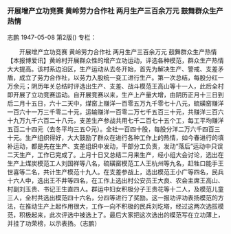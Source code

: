 ### 开展增产立功竞赛  黄岭劳力合作社  两月生产三百余万元  鼓舞群众生产热情
志鹏
1947-05-08
第2版()
专栏：

　　开展增产立功竞赛
    黄岭劳力合作社
    两月生产三百余万元
    鼓舞群众生产热情
    【本报博爱讯】黄岭村开展群众性的增产立功运动，评选各种模范，群众生产热情大大提高。该村系边沿区，生产运动从去冬开始，首先为解决生产、警戒、支差矛盾，成立了劳力合作社，以劳力入股统一变工进行生产。第一次总结，每股分红一万余元；阴历年关总结时评选出生产、支差、战斗模范王高山等十一人，此后全村即开展了立功竞赛运动。自开展竞赛以来，生产上产量大增，由阴历正月十三日到后二月十五日，六十二天中，煤窑上赚洋一百零五万九千零七十八元，硫磺窑赚洋一百六十一万三千零二十元，运输赚洋一百零二万七千五百三十元，共赚洋三百六十九万九千六百二十八元，支差生产参战共用七千二百七十五个工，每工平均赚洋五百二十四元（去冬平均三五○元）。全社一百四十股，每股分洋二万六千四百三十元。生产组织得好，大大鼓励了群众在进行各种工作上的热情，如今春进行的填补运动，都是先在生产、支差组织中发动，干部分工负责，发动“落后”运动中只误二天生产，工作已完成了。上月十日又总结二月来生产，经小组大会讨论，选出在生产上煤炭模范工人刘国祥等八名，硫磺窑模范工人王杭州等九名，赶牲口能手王世喜等二名，共计生产模范十九人。在支差参战上，选出模范王小广等四名，民兵十六人中，选出王不井等四名，在工作上选出村公安员王大良、农会主席王高山、村副刘玉贵、书记王生直四人。群运中妇女积极分子王贵花等十二人，及模范儿童三人，全村共选出模范四十六名，分四等进行了奖励。这一报功评功表扬模范的方法，在推动生产上起作用很大，工作一向不积极的民兵刘圪塔，经过这两次选拔模范，积极起来，此次评选中被选上了。最后大家把这次选出的模范写在立功薄上，并挂了功荣榜，以示表扬。（志鹏）
